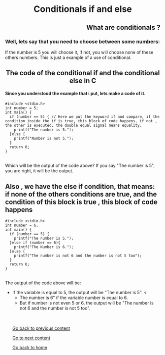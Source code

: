 <h1 align="center">Conditionals if and else</h1>
<h2 align="right">What are conditionals ? </h2> 
<h3> Well, lets say that you need to choose between some numbers:</h3> 
<div> If the number is 5 you will choose it, if not, you will choose none of these others numbers. This is just a example of a use of conditional.</div>

<h2 align="center">The code of the conditional if and the conditional else in C</h2>
<h4>Since you understood the example that i put, lets make a code of it.</h4>
<pre>
<code>#include &lt;stdio.h&gt;
int number = 5;
int main() {
  if (number == 5) { // Here we put the keyword if and compare, if the condition inside the if is true, this block of code happens, if not , the other is executed, the double equal signal means equality.
    printf("The number is 5.");
  }else {
    printf("Number is not 5.");
  }
  return 0;
}
</code>
</pre>
<p>Which will be the output of the code above? If you say "The number is 5", you are right, it will be the output.</p>
<h2>Also , we have the else if condition, that means: if none of the others conditions are true, and the condition of this block is true , this block of code happens </h2>
<pre>
<code>#include &lt;stdio.h&gt;
int number = 6;
int main() {
  if (number == 5) {
    printf("The number is 5.");
  }else if (number == 6){ 
    printf("The Number is 6.");
  }else {
    printf("The number is not 6 and the number is not 5 too");
  }
  return 0;
}
</code>
</pre>
<p>The output of the code above will be:<p>
<ul>
  <li>If the variable is equal to 5, the output will be  "The number is 5". <<ul>
  <li>The number is 6" if the variable number is equal to 6. </li> 
  <li> But if number is not even 5 or 6, the output will be "The number is not 6 and the number is not 5 too". </li>
</ul>
</li>
<br></br> 

<a href="../../../01/pages/variables/README.md">Go back to previous content</a> 
<p> <a href="../../../03/pages/repetition_structure_while/README.md">Go to next content</a>  </p>
<p> <a href="../../../../../../README.md">Go back to home</a> </p>


